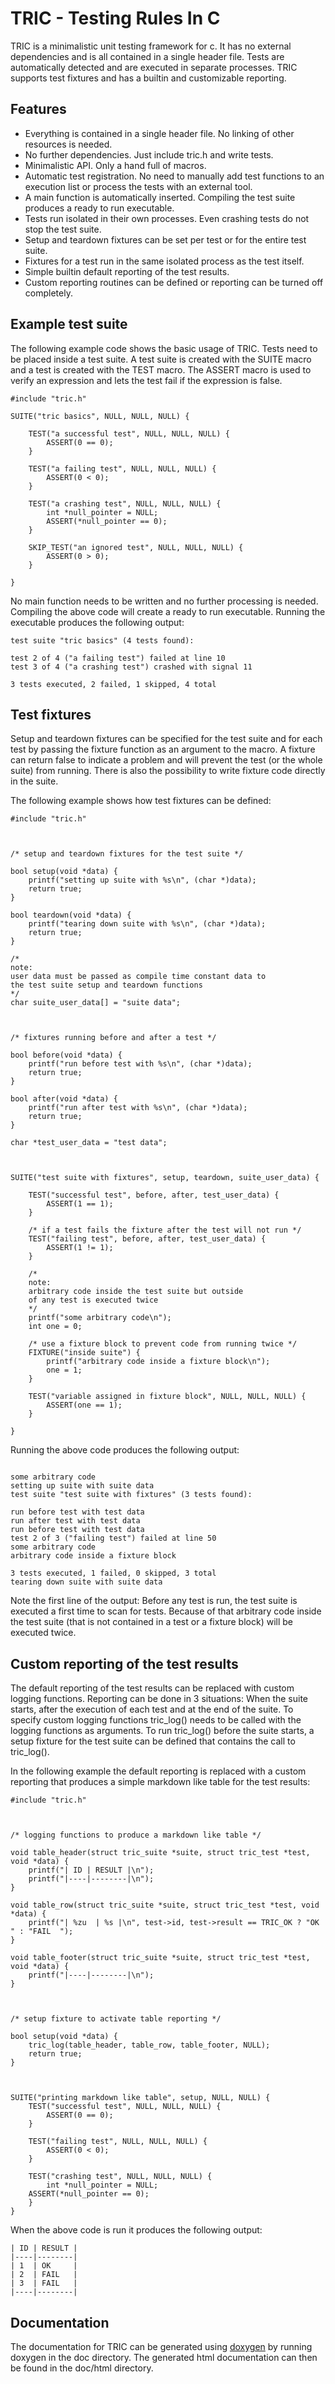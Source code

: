<!-- start README with comment to help doxygen find the first heading -->

# TRIC - Testing Rules In C

TRIC is a minimalistic unit testing framework for c. It has no external dependencies and is all contained in a single header file. Tests are automatically detected and are executed in separate processes. TRIC supports test fixtures and has a builtin and customizable reporting.



## Features

+ Everything is contained in a single header file. No linking of other resources is needed.
+ No further dependencies. Just include tric.h and write tests.
+ Minimalistic API. Only a hand full of macros.
+ Automatic test registration. No need to manually add test functions to an execution list or process the tests with an external tool.
+ A main function is automatically inserted. Compiling the test suite produces a ready to run executable.
+ Tests run isolated in their own processes. Even crashing tests do not stop the test suite.
+ Setup and teardown fixtures can be set per test or for the entire test suite.
+ Fixtures for a test run in the same isolated process as the test itself.
+ Simple builtin default reporting of the test results.
+ Custom reporting routines can be defined or reporting can be turned off completely.



## Example test suite

The following example code shows the basic usage of TRIC. Tests need to be placed inside a test suite. A test suite is created with the SUITE macro and a test is created with the TEST macro. The ASSERT macro is used to verify an expression and lets the test fail if the expression is false.

```
#include "tric.h"

SUITE("tric basics", NULL, NULL, NULL) {

    TEST("a successful test", NULL, NULL, NULL) {
        ASSERT(0 == 0);
    }

    TEST("a failing test", NULL, NULL, NULL) {
        ASSERT(0 < 0);
    }

    TEST("a crashing test", NULL, NULL, NULL) {
        int *null_pointer = NULL;
        ASSERT(*null_pointer == 0);
    }

    SKIP_TEST("an ignored test", NULL, NULL, NULL) {
        ASSERT(0 > 0);
    }

}
```

No main function needs to be written and no further processing is needed. Compiling the above code will create a ready to run executable. Running the executable produces the following output:

```
test suite "tric basics" (4 tests found):

test 2 of 4 ("a failing test") failed at line 10
test 3 of 4 ("a crashing test") crashed with signal 11

3 tests executed, 2 failed, 1 skipped, 4 total
```



## Test fixtures

Setup and teardown fixtures can be specified for the test suite and for each test by passing the fixture function as an argument to the macro. A fixture can return false to indicate a problem and will prevent the test (or the whole suite) from running. There is also the possibility to write fixture code directly in the suite.

The following example shows how test fixtures can be defined:

```
#include "tric.h"



/* setup and teardown fixtures for the test suite */

bool setup(void *data) {
    printf("setting up suite with %s\n", (char *)data);
    return true;
}

bool teardown(void *data) {
    printf("tearing down suite with %s\n", (char *)data);
    return true;
}

/*
note:
user data must be passed as compile time constant data to 
the test suite setup and teardown functions
*/
char suite_user_data[] = "suite data";



/* fixtures running before and after a test */

bool before(void *data) {
    printf("run before test with %s\n", (char *)data);
    return true;
}

bool after(void *data) {
    printf("run after test with %s\n", (char *)data);
    return true;
}

char *test_user_data = "test data";



SUITE("test suite with fixtures", setup, teardown, suite_user_data) {

    TEST("successful test", before, after, test_user_data) {
        ASSERT(1 == 1);
    }

    /* if a test fails the fixture after the test will not run */
    TEST("failing test", before, after, test_user_data) {
        ASSERT(1 != 1);
    }

    /*
    note:
    arbitrary code inside the test suite but outside 
    of any test is executed twice
    */
    printf("some arbitrary code\n");
    int one = 0;

    /* use a fixture block to prevent code from running twice */
    FIXTURE("inside suite") {
        printf("arbitrary code inside a fixture block\n");
        one = 1;
    }

    TEST("variable assigned in fixture block", NULL, NULL, NULL) {
        ASSERT(one == 1);
    }

}
```

Running the above code produces the following output:

```

some arbitrary code
setting up suite with suite data
test suite "test suite with fixtures" (3 tests found):

run before test with test data
run after test with test data
run before test with test data
test 2 of 3 ("failing test") failed at line 50
some arbitrary code
arbitrary code inside a fixture block

3 tests executed, 1 failed, 0 skipped, 3 total
tearing down suite with suite data
```

Note the first line of the output: Before any test is run, the test suite is executed a first time to scan for tests. Because of that arbitrary code inside the test suite (that is not contained in a test or a fixture block) will be executed twice.



## Custom reporting of the test results

The default reporting of the test results can be replaced with custom logging functions. Reporting can be done in 3 situations: When the suite starts, after the execution of each test and at the end of the suite. To specify custom logging functions tric_log() needs to be called with the logging functions as arguments. To run tric_log() before the suite starts, a setup fixture for the test suite can be defined that contains the call to tric_log().

In the following example the default reporting is replaced with a custom reporting that produces a simple markdown like table for the test results:

```
#include "tric.h"



/* logging functions to produce a markdown like table */

void table_header(struct tric_suite *suite, struct tric_test *test, void *data) {
    printf("| ID | RESULT |\n");
    printf("|----|--------|\n");
}

void table_row(struct tric_suite *suite, struct tric_test *test, void *data) {
    printf("| %zu  | %s |\n", test->id, test->result == TRIC_OK ? "OK    " : "FAIL  ");
}

void table_footer(struct tric_suite *suite, struct tric_test *test, void *data) {
    printf("|----|--------|\n");
}



/* setup fixture to activate table reporting */

bool setup(void *data) {
    tric_log(table_header, table_row, table_footer, NULL);
    return true;
}



SUITE("printing markdown like table", setup, NULL, NULL) {
    TEST("successful test", NULL, NULL, NULL) {
        ASSERT(0 == 0);
    }

    TEST("failing test", NULL, NULL, NULL) {
        ASSERT(0 < 0);
    }

    TEST("crashing test", NULL, NULL, NULL) {
        int *null_pointer = NULL;
    ASSERT(*null_pointer == 0);
    }
}
```

When the above code is run it produces the following output:

```
| ID | RESULT |
|----|--------|
| 1  | OK     |
| 2  | FAIL   |
| 3  | FAIL   |
|----|--------|
```



## Documentation

The documentation for TRIC can be generated using [doxygen](https://www.doxygen.nl) by running doxygen in the doc directory. The generated html documentation can then be found in the doc/html directory.




